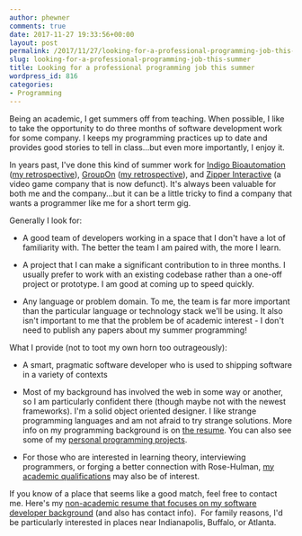 ```yaml
---
author: phewner
comments: true
date: 2017-11-27 19:33:56+00:00
layout: post
permalink: /2017/11/27/looking-for-a-professional-programming-job-this-summer/
slug: looking-for-a-professional-programming-job-this-summer
title: Looking for a professional programming job this summer
wordpress_id: 816
categories:
- Programming
---
```


Being an academic, I get summers off from teaching. When possible, I like to take the opportunity to do three months of software development work for some company. I keeps my programming practices up to date and provides good stories to tell in class...but even more importantly, I enjoy it.

In years past, I've done this kind of summer work for [Indigo Bioautomation](http://www.indigobio.com/) ([my retrospective](http://hewner.com/2015/08/22/my-summer-vacation-programming-at-indigo-bioautomation/)), [GroupOn](https://www.groupon.com) ([my retrospective](http://hewner.com/2013/08/24/my-summer-vacation-programming-at-groupon/)), and [Zipper Interactive](https://en.wikipedia.org/wiki/Zipper_Interactive) (a video game company that is now defunct). It's always been valuable for both me and the company...but it can be a little tricky to find a company that wants a programmer like me for a short term gig.

Generally I look for:



 	
  * A good team of developers working in a space that I don't have a lot of familiarity with. The better the team I am paired with, the more I learn.

 	
  * A project that I can make a significant contribution to in three months. I usually prefer to work with an existing codebase rather than a one-off project or prototype. I am good at coming up to speed quickly.

 	
  * Any language or problem domain. To me, the team is far more important than the particular language or technology stack we'll be using. It also isn't important to me that the problem be of academic interest - I don't need to publish any papers about my summer programming!


What I provide (not to toot my own horn too outrageously):

 	
  * A smart, pragmatic software developer who is used to shipping software in a variety of contexts

 	
  * Most of my background has involved the web in some way or another, so I am particularly confident there (though maybe not with the newest frameworks). I'm a solid object oriented designer. I like strange programming languages and am not afraid to try strange solutions. More info on my programming background is on [the resume](http://hewner.com/files/cv2-nonacademic.pdf). You can also see some of my [personal programming projects](http://hewner.com/programming/).

 	
  * For those who are interested in learning theory, interviewing programmers, or forging a better connection with Rose-Hulman, [my academic qualifications](http://hewner.com/research/) may also be of interest.


If you know of a place that seems like a good match, feel free to contact me. Here's my [non-academic resume that focuses on my software developer background](http://hewner.com/files/cv2-nonacademic.pdf) (and also has contact info).  For family reasons, I'd be particularly interested in places near Indianapolis, Buffalo, or Atlanta.
